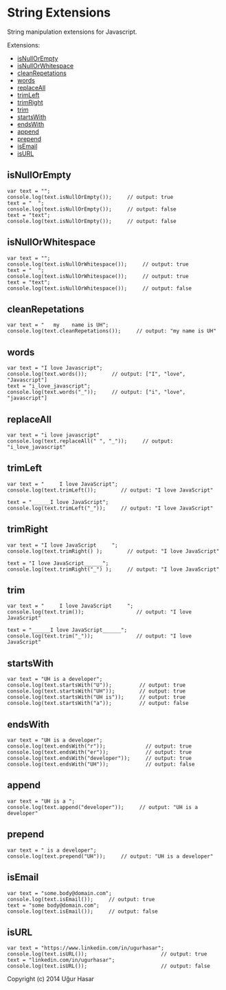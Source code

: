 # String Extensions
String manipulation extensions for Javascript.

Extensions:

* [isNullOrEmpty](#isnullorempty)
* [isNullOrWhitespace](#isnullorwhitespace)
* [cleanRepetations](#cleanrepetations)
* [words](#words)
* [replaceAll](#replaceall)
* [trimLeft](#trimleft)
* [trimRight](#trimright)
* [trim](#trim)
* [startsWith](#startswith)
* [endsWith](#endswith)
* [append](#append)
* [prepend](#prepend)
* [isEmail](#isemail)
* [isURL](#isurl)

## isNullOrEmpty

    var text = "";
    console.log(text.isNullOrEmpty());     // output: true
    text = "  ";
    console.log(text.isNullOrEmpty());     // output: false
    text = "text";
    console.log(text.isNullOrEmpty());     // output: false

## isNullOrWhitespace

    var text = "";
    console.log(text.isNullOrWhitespace());     // output: true
    text = "  ";
    console.log(text.isNullOrWhitespace());     // output: true
    text = "text";
    console.log(text.isNullOrWhitespace());     // output: false

## cleanRepetations   
    
    var text = "   my    name is UH";
    console.log(text.cleanRepetations());     // output: "my name is UH"
    
## words

    var text = "I love Javascript";
    console.log(text.words());        // output: ["I", "love", "Javascript"]
    text = "i_love_javascript";    
    console.log(text.words("_"));     // output: ["i", "love", "javascript"]
 
## replaceAll

    var text = "i love javascript"
    console.log(text.replaceAll(" ", "_"));     // output: "i_love_javascript"
    
## trimLeft

    var text = "     I love JavaScript";
    console.log(text.trimLeft());        // output: "I love JavaScript"

    text = "______I love JavaScript";
    console.log(text.trimLeft("_"));     // output: "I love JavaScript"

## trimRight

    var text = "I love JavaScript     ";
    console.log(text.trimRight() );        // output: "I love JavaScript"

    text = "I love JavaScript______";
    console.log(text.trimRight("_") );     // output: "I love JavaScript"

## trim

    var text = "     I love JavaScript     ";
    console.log(text.trim());                 // output: "I love JavaScript"

    text = "______I love JavaScript______";
    console.log(text.trim("_"));              // output: "I love JavaScript"
    
## startsWith

    var text = "UH is a developer";
    console.log(text.startsWith("U"));         // output: true
    console.log(text.startsWith("UH"));        // output: true
    console.log(text.startsWith("UH is"));     // output: true
    console.log(text.startsWith("a"));         // output: false

## endsWith

    var text = "UH is a developer";
    console.log(text.endsWith("r"));             // output: true
    console.log(text.endsWith("er"));            // output: true
    console.log(text.endsWith("developer"));     // output: true
    console.log(text.endsWith("UH"));            // output: false

## append

    var text = "UH is a ";
    console.log(text.append("developer"));     // output: "UH is a developer"

## prepend

    var text = " is a developer";
    console.log(text.prepend("UH"));     // output: "UH is a developer"
    
## isEmail

    var text = "some.body@domain.com";
    console.log(text.isEmail());     // output: true
    text = "some body@domain.com";
    console.log(text.isEmail());     // output: false
    
## isURL

    var text = "https://www.linkedin.com/in/ugurhasar";
    console.log(text.isURL());                        // output: true
    text = "linkedin.com/in/ugurhasar";
    console.log(text.isURL());                        // output: false


Copyright (c) 2014 Uğur Hasar 